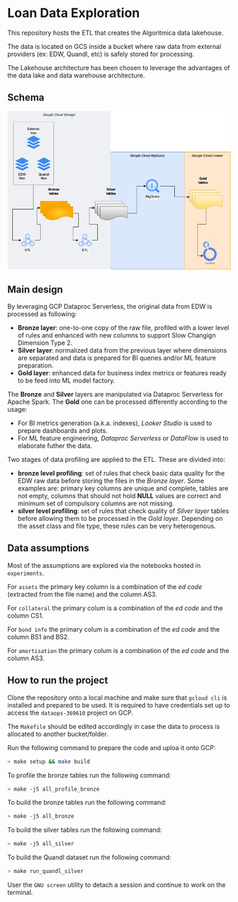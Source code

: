 # Loan Data Exploration

This repository hosts the ETL that creates the Algoritmica data lakehouse.

The data is located on GCS inside a bucket where raw data from external providers (ex: EDW, Quandl, etc) is safely stored for processing.

The Lakehouse architecture has been chosen to leverage the advantages of the data lake and data warehouse architecture.

## Schema

![lakehouse schema](Lakehouse_v1.png "Algoritmica Lakehouse diagram")

## Main design

By leveraging GCP Dataproc Serverless, the original data from EDW is processed as following:

- **Bronze layer**: one-to-one copy of the raw file, profiled with a lower level of rules and enhanced with new columns to support Slow Changign Dimension Type 2.
- **Silver layer**: normalized data from the previous layer where dimensions are separated and data is prepared for BI queries and/or ML feature preparation.
- **Gold layer**: enhanced data for business index metrics or features ready to be feed into ML model factory.

The **Bronze** and **Silver** layers are manipulated via Dataproc Serverless for Apache Spark. The **Gold** one can be processed differently according to the usage:

- For BI metrics generation (a.k.a. indexes), _Looker Studio_ is used to prepare dashboards and plots.
- For ML feature engineering, _Dataproc Serverless_ or _DataFlow_ is used to elaborate futher the data.

Two stages of data profiling are applied to the ETL. These are divided into:

- **bronze level profiling**: set of rules that check basic data quality for the EDW raw data before storing the files in the _Bronze layer_. Some examples are: primary key columns are unique and complete, tables are not empty, columns that should not hold **NULL** values are correct and minimum set of compulsory columns are not missing.
- **silver level profiling**: set of rules that check quality of _Silver layer_ tables before allowing them to be processed in the _Gold layer_. Depending on the asset class and file type, these rules can be very heterogenous.

## Data assumptions

Most of the assumptions are explored via the notebooks hosted in `experiments`.

For `assets` the primary key column is a combination of the _ed code_
(extracted from the file name) and the column AS3.

For `collateral` the primary colum is a combination of the _ed code_ and the column CS1.

For `bond info` the primary colum is a combination of the _ed code_ and the column BS1 and BS2.

For `amortisation` the primary colum is a combination of the _ed code_ and the column AS3.

## How to run the project

Clone the repository onto a local machine and make sure that `gcloud cli` is installed and prepared to be used. It is required to have credentials set up to access the `dataops-369610` project on GCP.

The `Makefile` should be edited accordingly in case the data to process is allocated to another bucket/folder.

Run the following command to prepare the code and uploa it onto GCP:

```bash
> make setup && make build
```

To profile the bronze tables run the following command:

```bash
> make -j5 all_profile_bronze
```

To build the bronze tables run the following command:

```bash
> make -j5 all_bronze
```

To build the silver tables run the following command:

```bash
> make -j5 all_silver
```

To build the Quandl dataset run the following command:

```bash
> make run_quandl_silver
```

User the `GNU screen` utility to detach a session and continue to work on the terminal.
